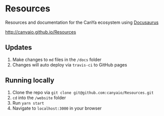 # Resources

Resources and documentation for the CanYa ecosystem using [Docusaurus](https://docusaurus.io)

http://canyaio.github.io/Resources

## Updates
1. Make changes to `md` files in the `/docs` folder
1. Changes will auto deploy via `travis-ci` to GitHub pages 


## Running locally

1. Clone the repo via `git clone git@github.com:canyaio/Resources.git`
1. `cd` into the `/website` folder
1. Run `yarn start`
1. Navigate to `localhost:3000` in your browser
